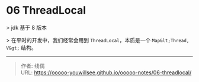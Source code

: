 # 06 ThreadLocal


&gt; jdk 基于 8 版本

&gt; 在平时的开发中，我们经常会用到 `ThreadLocal`，本质是一个 `Map&lt;Thread, V&gt;` 结构。



---

> 作者: 线偶  
> URL: https://ooooo-youwillsee.github.io/ooooo-notes/06-threadlocal/  

